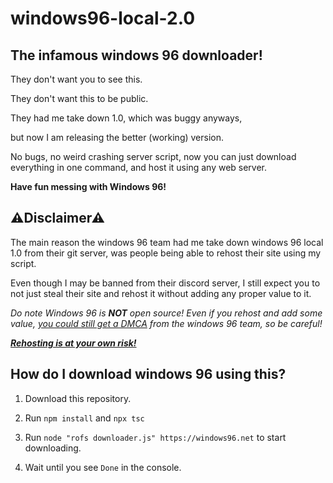 # windows96-local-2.0
## The infamous windows 96 downloader!


They don't want you to see this.

They don't want this to be public.

They had me take down 1.0, which was buggy anyways,

but now I am releasing the better (working) version.

No bugs, no weird crashing server script, now you can just download everything in one command, and host it using any web server.

**Have fun messing with Windows 96!**

## ⚠Disclaimer⚠

The main reason the windows 96 team had me take down windows 96 local 1.0 from their git server, was people being able to rehost their site using my script.

Even though I may be banned from their discord server, I still expect you to not just steal their site and rehost it without adding any proper value to it.

*Do note Windows 96 is **NOT** open source!
Even if you rehost *and* add some value, <ins>you could still get a DMCA</ins> from the windows 96 team, so be careful!*



<ins>***Rehosting is at your own risk!***</ins>

## How do I download windows 96 using this?

1. Download this repository.

2. Run `npm install` and `npx tsc`

3. Run `node "rofs downloader.js" https://windows96.net` to start downloading.

4. Wait until you see `Done` in the console.
